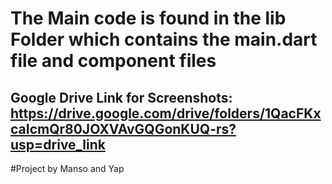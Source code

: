 # The Main code is found in the lib Folder which contains the main.dart file and component files

## Google Drive Link for Screenshots: https://drive.google.com/drive/folders/1QacFKxcaIcmQr80JOXVAvGQGonKUQ-rs?usp=drive_link

#Project by Manso and Yap
